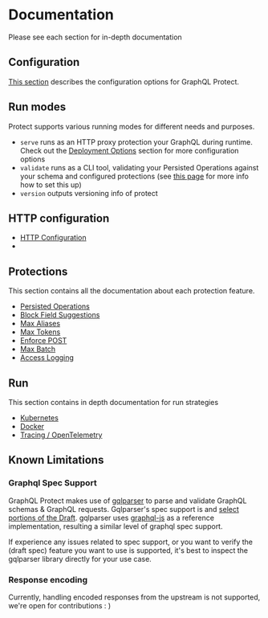# Documentation

Please see each section for in-depth documentation

## Configuration

[This section](configuration.md) describes the configuration options for GraphQL Protect.

## Run modes

Protect supports various running modes for different needs and purposes.

* `serve` runs as an HTTP proxy protection your GraphQL during runtime. Check out the [Deployment Options](#run) section for more configuration options
* `validate` runs as a CLI tool, validating your Persisted Operations against your schema and configured protections (see [this page](configuration.md#graphql-protect---validate-run-mode) for more info how to set this up)
* `version` outputs versioning info of protect

## HTTP configuration

* [HTTP Configuration](http.md)
* 
## Protections

This section contains all the documentation about each protection feature.

* [Persisted Operations](protections/trusted_documents.md)
* [Block Field Suggestions](protections/block_field_suggestions.md)
* [Max Aliases](protections/max_aliases.md)
* [Max Tokens](protections/max_tokens.md)
* [Enforce POST](protections/enforce_post.md)
* [Max Batch](protections/max_batch.md)
* [Access Logging](protections/access_logging.md)


## Run

This section contains in depth documentation for run strategies

* [Kubernetes](run/kubernetes.md)
* [Docker](run/docker.md)
* [Tracing / OpenTelemetry](run/tracing.md)

## Known Limitations

### Graphql Spec Support

GraphQL Protect makes use of [gqlparser](https://github.com/vektah/gqlparser) to parse and validate GraphQL schemas & GraphQL requests. Gqlparser's spec support is  and [select portions of the Draft](https://spec.graphql.org/draft/). gqlparser uses [graphql-js](https://github.com/graphql/graphql-js) as a reference implementation, resulting a similar level of graphql spec support.

If experience any issues related to spec support, or you want to verify the (draft spec) feature you want to use is supported, it's best to inspect the gqlparser library directly for your use case.

### Response encoding

Currently, handling encoded responses from the upstream is not supported, we're open for contributions : )
